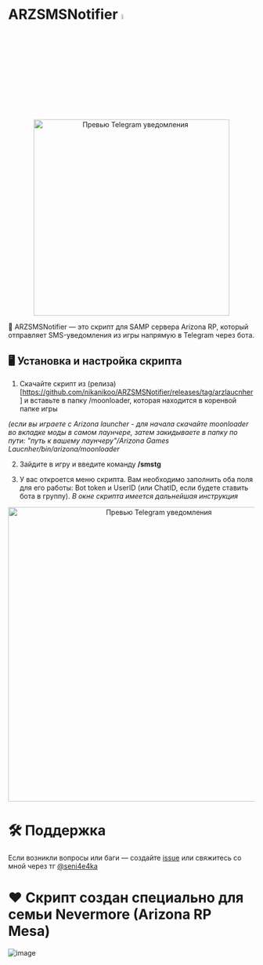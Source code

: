 # ARZSMSNotifier <img src="https://media1.tenor.com/m/2wPCzBrKJP8AAAAd/hyper-anime.gif" width="5%"/>

<p align="center">
  <img src="https://github.com/user-attachments/assets/1a929c3c-26a6-46a2-af79-220787ceb574" alt="Превью Telegram уведомления" width="400"/>
</p>

📲 ARZSMSNotifier — это скрипт для SAMP сервера Arizona RP, который отправляет SMS-уведомления из игры напрямую в Telegram через бота.

## 🖥 Установка и настройка скрипта
1. Скачайте скрипт из (релиза)[https://github.com/nikanikoo/ARZSMSNotifier/releases/tag/arzlaucnher] и вставьте в папку /moonloader, которая находится в коренвой папке игры

  *(если вы играете с Arizona launcher - для начала скачайте moonloader во вкладке моды в самом лаунчере, затем закидываете в папку по пути: "путь к вашему лаунчеру"/Arizona Games Laucnher/bin/arizona/moonloader*

2. Зайдите в игру и введите команду **/smstg**

3. У вас откроется меню скрипта. Вам необходимо заполнить оба поля для его работы: Bot token и UserID (или ChatID, если будете ставить бота в группу).
   *В окне скрипта имеется дальнейшая инструкция*

<p align="center">
  <img src="https://github.com/user-attachments/assets/8c8898d7-a2ab-447b-8828-6e78f4be8642" alt="Превью Telegram уведомления" width="600"/>
</p>

# 🛠 Поддержка
Если возникли вопросы или баги — создайте [issue](https://github.com/nikanikoo/ARZSMSNotifer/issues) или свяжитесь со мной через тг [@seni4e4ka](https://t.me/seni4e4ka)

# ❤️ Скрипт создан специально для семьи Nevermore (Arizona RP Mesa)

![image](https://github.com/user-attachments/assets/57bfb78a-2db9-4559-ad3a-583bc51cef5c)
